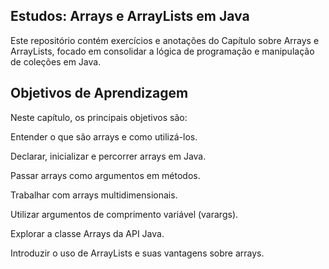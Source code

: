 ## Estudos: Arrays e ArrayLists em Java

Este repositório contém exercícios e anotações do Capítulo sobre Arrays e ArrayLists, focado em consolidar a lógica de programação e manipulação de coleções em Java.

## Objetivos de Aprendizagem

Neste capítulo, os principais objetivos são:

Entender o que são arrays e como utilizá-los.

Declarar, inicializar e percorrer arrays em Java.

Passar arrays como argumentos em métodos.

Trabalhar com arrays multidimensionais.

Utilizar argumentos de comprimento variável (varargs).

Explorar a classe Arrays da API Java.

Introduzir o uso de ArrayLists e suas vantagens sobre arrays.
